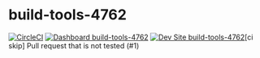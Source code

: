 # build-tools-4762

[![CircleCI](https://circleci.com/gh/pantheon-ci-bot/build-tools-4762.svg?style=shield)](https://circleci.com/gh/pantheon-ci-bot/build-tools-4762)
[![Dashboard build-tools-4762](https://img.shields.io/badge/dashboard-build_tools_4762-yellow.svg)](https://dashboard.pantheon.io/sites/b7e9f470-2708-47e7-81ac-680b34e73be6#dev/code)
[![Dev Site build-tools-4762](https://img.shields.io/badge/site-build_tools_4762-blue.svg)](http://dev-build-tools-4762.pantheonsite.io/)[ci skip] Pull request that is not tested (#1)
